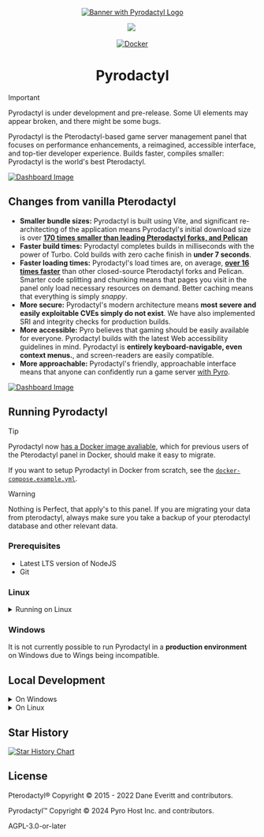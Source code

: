 <p align="center">
  <a href="https://panel.pyro.host">
    <img src="https://i.imgur.com/R10ivg9.png" alt="Banner with Pyrodactyl Logo">
  </a>

</p>

<p align="center">
 <a aria-label="Made by Pyro" href="https://pyro.host"><img src="https://i.imgur.com/uvIy6cI.png"></a>
 <a aria-label="Join the Pyro community on Discord" href="https://discord.gg/fxeRFRbhQh?utm_source=githubreadme&utm_medium=readme&utm_campaign=OSSLAUNCH&utm_id=OSSLAUNCH"><img alt="" src="https://i.imgur.com/qSfKisV.png"></a>
</p>

<p align="center">
  <a href="https://github.com/pyrohost/pyrodactyl/actions/workflows/docker.yaml">
    <img src="https://github.com/pyrohost/pyrodactyl/actions/workflows/docker.yaml/badge.svg" alt="Docker">
  </a>
</p>

<h1 align="center">Pyrodactyl</h1>

> [!IMPORTANT]
> Pyrodactyl is under development and pre-release. Some UI elements may appear broken, and there might be some bugs.

Pyrodactyl is the Pterodactyl-based game server management panel that focuses on performance enhancements, a reimagined, accessible interface, and top-tier developer experience. Builds faster, compiles smaller: Pyrodactyl is the world's best Pterodactyl.

[![Dashboard Image](https://i.imgur.com/YqfgMYs.jpeg)](https://panel.pyro.host)

## Changes from vanilla Pterodactyl

-   **Smaller bundle sizes:** Pyrodactyl is built using Vite, and significant re-architecting of the application means Pyrodactyl's initial download size is over **[170 times smaller than leading Pterodactyl forks, and Pelican](https://i.imgur.com/tKWLHhR.png)**
-   **Faster build times:** Pyrodactyl completes builds in milliseconds with the power of Turbo. Cold builds with zero cache finish in **under 7 seconds**.
-   **Faster loading times:** Pyrodactyl's load times are, on average, **[over 16 times faster](https://i.imgur.com/28XxmMi.png)** than other closed-source Pterodactyl forks and Pelican. Smarter code splitting and chunking means that pages you visit in the panel only load necessary resources on demand. Better caching means that everything is simply _snappy_.
-   **More secure:** Pyrodactyl's modern architecture means **most severe and easily exploitable CVEs simply do not exist**. We have also implemented SRI and integrity checks for production builds.
-   **More accessible:** Pyro believes that gaming should be easily available for everyone. Pyrodactyl builds with the latest Web accessibility guidelines in mind. Pyrodactyl is **entirely keyboard-navigable, even context menus.**, and screen-readers are easily compatible.
-   **More approachable:** Pyrodactyl's friendly, approachable interface means that anyone can confidently run a game server [with Pyro](https://pyro.host).

[![Dashboard Image](https://i.imgur.com/kHHOW6P.jpeg)](https://panel.pyro.host)

## Running Pyrodactyl

> [!TIP]
> Pyrodactyl now [has a Docker image avaliable](https://github.com/pyrohost/pyrodactyl/pkgs/container/pyrodactyl), which for previous users of the Pterodactyl panel in Docker, should make it easy to migrate.
>
> If you want to setup Pyrodactyl in Docker from scratch, see the [`docker-compose.example.yml`](https://github.com/pyrohost/pyrodactyl/blob/main/docker-compose.example.yml).

> [!WARNING]
> Nothing is Perfect, that apply's to this panel.
> If you are migrating your data from pterodactyl, always make sure you take a backup of your pterodactyl database and other relevant data.

### Prerequisites

-   Latest LTS version of NodeJS
-   Git

### Linux
<details><summary>Running on Linux</summary>
<p>

Setting up Pyrodactyl is a breeze on Linux. Follow the [official Pterodactyl documentation](https://pterodactyl.io/panel/1.0/getting_started.html) for your distribution up to the **Download Files** step.

Instead of downloading the official panel, use the commands below to download Pyrodactyl:

```sh
# Make directories
mkdir -p /var/www/pterodactyl
cd /var/www/pterodactyl

# Download and extract panel
git clone https://github.com/pyrohost/pyrodactyl.git /var/www/pterodactyl --depth=2

# Permissions for caches
chmod -R 755 storage/* bootstrap/cache/

# Install dependencies & build panel
npm ci && npm run ship
```

Proceed with the rest of the installation as you would with the official panel.
</p></details>

### Windows

It is not currently possible to run Pyrodactyl in a **production environment** on Windows due to Wings being incompatible.

## Local Development

<details><summary>On Windows</summary>
<p>

Pyrodactyl is the world's first Pterodactyl panel that can be developed and run locally (with Wings) on Windows machines through [Vagrant](https://www.vagrantup.com/). Verify you have met the prerequisites above, then follow the steps below.

1. Clone the Pyrodactyl panel repository
1. Run `npm i` to install all the packages necessary.
1. Run `npm run ship` to build Pyrodactyl. This will cache the results of the build and upload sourcemaps to Sentry. Subsequent builds without code changes will finish in milliseconds.
1. Run `vagrant up`. This will setup wings and the necessary services in order to run Pyrodactyl's databases, services, and app. This process could take up to 15 minutes.
1. Once you receive a message that says "Pyrodactyl is now up and running at localhost:3000", visit that URL in your browser and login with the default credentials provided in your console. **It's important that you use localhost to connect to Pyrodactyl! If you use 127.0.0.1, you will run into CORS issues and other issues that will not be fixed.**
1. Visit https://localhost:3000/admin to provision your first server on Pyrodactyl!

### Notes about Local Development on Windows

-   If you have the dev server running (`npm run dev`), a development build of the app will be served at localhost:3000 with HMR. If you want to preview a production build of Pyrodactyl, terminate the dev server and run `npm run ship`. Once it finishes, it will also be served at localhost:3000.

-   If you're running the development server or have built a production version of Pyrodactyl, but visiting localhost:3000 hangs permanently, ensure you don't have any other apps or games open that may interfere with any of the ports in the Vagrantfile. For example, Steam may use port 8080, or another development server may be using a port used by Pyrodactyl. Run `vagrant reload` to re-point ports to your virtual machine after ensuring nothing may be using it, and try again.

-   If you receive a message like `Vagrant was unable to mount VirtualBox shared folders`, you [may need to install the vbguest plugin for VirtualBox](https://stackoverflow.com/a/48569055/11537010) with `vagrant plugin install vagrant-vbguest`. If it's already installed, run `vagrant plugin update vagrant-vbguest`.

-   We recommend setting up [Remote Caching via turbo](https://turbo.build/repo/docs/core-concepts/remote-caching). When you run `npm run ship` on your local development machine, its results will be cached and uploaded, allowing you to finish a build on your production server in milliseconds.

-   We do not recommend using Hyper-V as your virtualization layer. If your Vagrant installation asks you for a password, this is because you used Hyper-V. The password will be your Windows password.
    - We recommend using VMWare Workstation or VirtualBox instead.
</p></details>

<details><summary>On Linux</summary>
<p>

### Prerequisites

- Nix
- Docker

Local Development on Linux is A little different, because vagrant is the buggy software that it is, I couldn't get it to run properly... Anywhere, and on no Distro.
So I decided that instead of using Vagrant, I would use nix. This turned out to be a very good idea. Now, using nix the development boots faster because we aren't using
an entire vm to host a development server, it also uses way less resources, and is much easier to configure exactly how you want through the nix/buildsteps.sh file.

### How to get started

To get started, you obviously need nix on your system, and you need to configure nix to support flake files. Depending on your OS, this can vary

1. Clone the Pyrodactyl panel repository
1. run `npm i` to install all the packages necessary.
1. Run `npm run ship` to build Pyrodactyl. This will cache the results of the build and upload sourcemaps to Sentry. Subsequent builds without code changes will finish in milliseconds.
1. Copy `.env.nix` to `.env`
1. Run `nix develop`. This will setup wings and the necessary services in order to run Pyrodactyl's databases, services, and app. This process could take up to 15 minutes.
1. Once you receive a message that says "Pyrodactyl is now up and running at localhost:8000", visit that URL in your browser and login with the default credentials provided in your console. **It's important that you use localhost to connect to Pyrodactyl! If you use 127.0.0.1, you will run into CORS issues and other issues that will not be fixed.**
1. Visit http://localhost:8000/admin to provision your first server on Pyrodactyl!



### Notes about Local Development on Linux

Due to a slight bug or two, pterodactyl wings does not as present work properly using the nixos development environment\
This will hopefully be fixed later, but for now just be warned

</p></details>

## Star History

<a href="https://star-history.com/#pyrohost/pyrodactyl&Date">
  <picture>
    <source media="(prefers-color-scheme: dark)" srcset="https://api.star-history.com/svg?repos=pyrohost/pyrodactyl&type=Date&theme=dark" />
    <source media="(prefers-color-scheme: light)" srcset="https://api.star-history.com/svg?repos=pyrohost/pyrodactyl&type=Date" />
    <img alt="Star History Chart" src="https://api.star-history.com/svg?repos=pyrohost/pyrodactyl&type=Date" />
  </picture>
</a>

## License

Pterodactyl® Copyright © 2015 - 2022 Dane Everitt and contributors.

Pyrodactyl™ Copyright © 2024 Pyro Host Inc. and contributors.

AGPL-3.0-or-later
